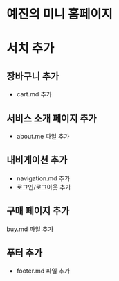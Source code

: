 # 예진의 미니 홈페이지

# 서치 추가

## 장바구니 추가
- cart.md 추가

## 서비스 소개 페이지 추가
- about.me 파일 추가

## 내비게이션 추가
- navigation.md 추가
- 로그인/로그아웃 추가

## 구매 페이지 추가
buy.md 파일 추가

## 푸터 추가
- footer.md 파일 추가